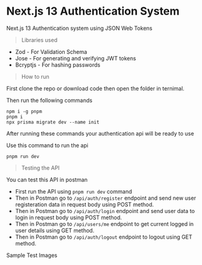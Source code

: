 # Next.js 13 Authentication System
Next.js 13 Authentication system using JSON Web Tokens

> Libraries used
- Zod - For Validation Schema
- Jose - For generating and verifying JWT tokens
- Bcryptjs - For hashing passwords

> How to run

First clone the repo or download code then open the folder in ternimal.

Then run the following commands 
```
npm i -g pnpm
pnpm i
npx prisma migrate dev --name init
```
After running these commands your authentication api will be ready to use

Use this command to run the api
```
pnpm run dev
```

> Testing the API

You can test this API in postman

- First run the API using `pnpm run dev` command
- Then in Postman go to `/api/auth/register` endpoint and send new user registeration data in request body using POST method.
- Then in Postman go to `/api/auth/login` endpoint and send user data to login in request body using POST method.
- Then in Postman go to `/api/users/me` endpoint to get current logged in user details using GET method.
- Then in Postman go to `/api/auth/logout` endpoint to logout using GET method.

Sample Test Images

